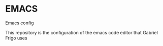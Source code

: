 # EMACS
Emacs config

This repository is the configuration of the emacs code editor that Gabriel Frigo uses
